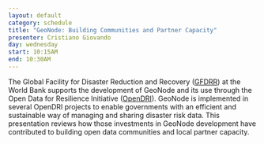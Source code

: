 ```yaml
---
layout: default
category: schedule
title: "GeoNode: Building Communities and Partner Capacity"
presenter: Cristiano Giovando
day: wednesday
start: 10:15AM
end: 10:30AM
---
```


The Global Facility for Disaster Reduction and Recovery ([GFDRR](https://www.gfdrr.org/)) at the World Bank supports the development of GeoNode and its use through the Open Data for Resilience Initiative ([OpenDRI](https://opendri.org/)). GeoNode is implemented in several OpenDRI projects to enable governments with an efficient and sustainable way of managing and sharing disaster risk data. This presentation reviews how those investments in GeoNode development have contributed to building open data communities and local partner capacity.
